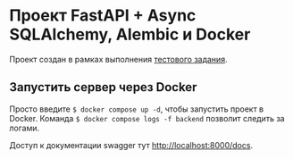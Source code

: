 # Проект FastAPI + Async SQLAlchemy, Alembic и Docker

Проект создан в рамках выполнения
[тестового задания](https://docs.google.com/document/d/1bgvA0GXB4Fbnr4E7v9uaTh18JMpVXFTxWRIZ4ht7bzM/edit?tab=t.0#heading=h.7gulhfaxzbnk).




## Запустить сервер через Docker

Просто введите `$ docker compose up -d`, чтобы запустить проект в Docker. Команда `$ docker compose logs -f backend` 
позволит следить за логами.

Доступ к документации swagger тут [http://localhost:8000/docs](http://localhost:8000/docs).